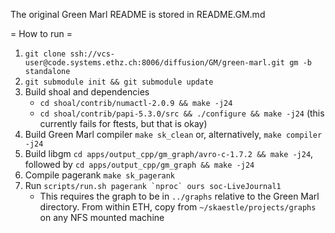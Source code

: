 The original Green Marl README is stored in README.GM.md

= How to run =

1.  `git clone ssh://vcs-user@code.systems.ethz.ch:8006/diffusion/GM/green-marl.git gm -b standalone`
2.  `git submodule init && git submodule update`
3.  Build shoal and dependencies
    - `cd shoal/contrib/numactl-2.0.9 && make -j24`
    - `cd shoal/contrib/papi-5.3.0/src && ./configure && make -j24` (this currently fails for ftests, but that is okay)
4.  Build Green Marl compiler `make sk_clean` or, alternatively, `make compiler -j24`
5.  Build libgm `cd apps/output_cpp/gm_graph/avro-c-1.7.2 && make -j24`, followed by `cd apps/output_cpp/gm_graph && make -j24`
6.  Compile pagerank `make sk_pagerank`
7.  Run ``scripts/run.sh pagerank `nproc` ours soc-LiveJournal1``
    - This requires the  graph to be in `../graphs` relative to the Green Marl directory. From within ETH, copy from `~/skaestle/projects/graphs` on any NFS mounted machine
